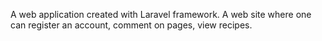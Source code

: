 
A web application created with Laravel framework. A web site where one can register an account, comment on pages, view recipes.

